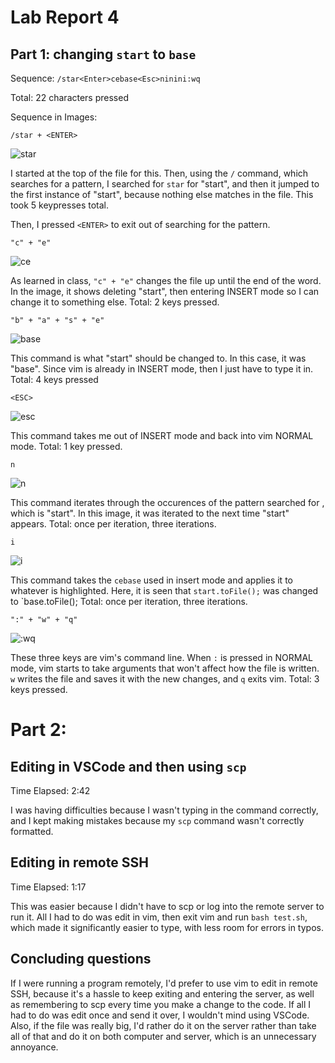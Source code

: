 # Lab Report 4

## Part 1: changing `start` to `base`

Sequence: `/star<Enter>cebase<Esc>ninini:wq`

Total: 22 characters pressed

Sequence in Images:

`/star + <ENTER>`

![star](https://media.discordapp.net/attachments/1023749314587140137/1041531521443569764/image.png)

I started at the top of the file for this. Then, using the `/` command, which searches for a pattern, I searched for `star` for "start", and then it jumped to the first instance of "start", because nothing else matches in the file. This took 5 keypresses total.

Then, I pressed `<ENTER>` to exit out of searching for the pattern.

`"c" + "e" `

![ce](https://media.discordapp.net/attachments/1023749314587140137/1041531631237861417/image.png)

As learned in class, `"c" + "e"` changes the file up until the end of the word. In the image, it shows deleting "start", then entering INSERT mode so I can change it to something else. Total: 2 keys pressed.

`"b" + "a" + "s" + "e"`

![base](https://media.discordapp.net/attachments/1023749314587140137/1041531711034494987/image.png)

This command is what "start" should be changed to. In this case, it was "base". Since vim is already in INSERT mode, then I just have to type it in. Total: 4 keys pressed

`<ESC>`

![esc](https://media.discordapp.net/attachments/1023749314587140137/1041531766751645807/image.png?width=799&height=339)

This command takes me out of INSERT mode and back into vim NORMAL mode. Total: 1 key pressed.

`n`

![n](https://media.discordapp.net/attachments/1023749314587140137/1041531808489144391/image.png)

This command iterates through the occurences of the pattern searched for , which is "start". In this image, it was iterated to the next time "start" appears. Total: once per iteration, three iterations.

`i`

![i](https://media.discordapp.net/attachments/1023749314587140137/1041531919902441482/image.png)

This command takes the `cebase` used in insert mode and applies it to whatever is highlighted. Here, it is seen that `start.toFile();` was changed to `base.toFile(); Total: once per iteration, three iterations.

`":" + "w" + "q"`

![:wq](https://media.discordapp.net/attachments/1023749314587140137/1041535746533765252/image.png?width=799&height=354)

These three keys are vim's command line. When `:` is pressed in NORMAL mode, vim starts to take arguments that won't affect how the file is written. `w` writes the file and saves it with the new changes, and `q` exits vim. Total: 3 keys pressed.

# Part 2:

## Editing in VSCode and then using `scp`

Time Elapsed: 2:42

I was having difficulties because I wasn't typing in the command correctly, and I kept making mistakes because my `scp` command wasn't correctly formatted.

## Editing in remote SSH

Time Elapsed: 1:17

This was easier because I didn't have to scp or log into the remote server to run it. All I had to do was edit in vim, then exit vim and run `bash test.sh`, which made it significantly easier to type, with less room for errors in typos.

## Concluding questions

If I were running a program remotely, I'd prefer to use vim to edit in remote SSH, because it's a hassle to keep exiting and entering the server, as well as remembering to scp every time you make a change to the code. If all I had to do was edit once and send it over, I wouldn't mind using VSCode. Also, if the file was really big, I'd rather do it on the server rather than take all of that and do it on both computer and server, which is an unnecessary annoyance.
